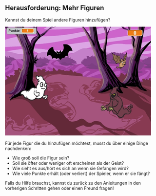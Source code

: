 ## Herausforderung: Mehr Figuren

Kannst du deinem Spiel andere Figuren hinzufügen?

![Screenshot](images/ghost-final.png)

Für jede Figur die du hinzufügen möchtest, musst du über einige Dinge nachdenken:

+ Wie groß soll die Figur sein?
+ Soll sie öfter oder weniger oft erscheinen als der Geist?
+ Wie sieht es aus/hört es sich an wenn sie Gefangen wird?
+ Wie viele Punkte erhält (oder verliert) der Spieler, wenn er sie fängt?

Falls du Hilfe brauchst, kannst du zurück zu den Anleitungen in den vorherigen Schritten gehen oder einen Freund fragen!